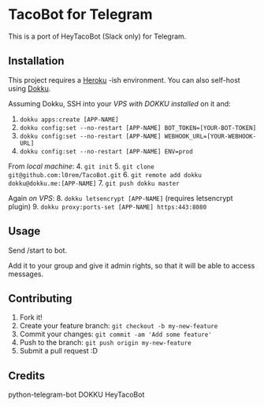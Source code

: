 # TacoBot for Telegram

This is a port of HeyTacoBot (Slack only) for Telegram.

## Installation

This project requires a [Heroku](https://www.heroku.com/) -ish environment. You can also self-host using [Dokku](http://dokku.viewdocs.io/dokku/).

Assuming Dokku, SSH into your _VPS with DOKKU installed_ on it and:
1. `dokku apps:create [APP-NAME]`
2. `dokku config:set --no-restart [APP-NAME] BOT_TOKEN=[YOUR-BOT-TOKEN]`
3. `dokku config:set --no-restart [APP-NAME] WEBHOOK_URL=[YOUR-WEBHOOK-URL]`
4. `dokku config:set --no-restart [APP-NAME] ENV=prod`

From _local machine_:
4. `git init`
5. `git clone git@github.com:l0rem/TacoBot.git`
6. `git remote add dokku dokku@dokku.me:[APP-NAME]`
7. `git push dokku master`

Again _on VPS_:
8. `dokku letsencrypt [APP-NAME]` (requires letsencrypt plugin)
9. `dokku proxy:ports-set [APP-NAME] https:443:8080`

## Usage

Send /start to bot.

Add it to your group and give it admin rights, so that it will be able to access messages.

## Contributing

1. Fork it!
2. Create your feature branch: `git checkout -b my-new-feature`
3. Commit your changes: `git commit -am 'Add some feature'`
4. Push to the branch: `git push origin my-new-feature`
5. Submit a pull request :D

## Credits

python-telegram-bot 
DOKKU 
HeyTacoBot
